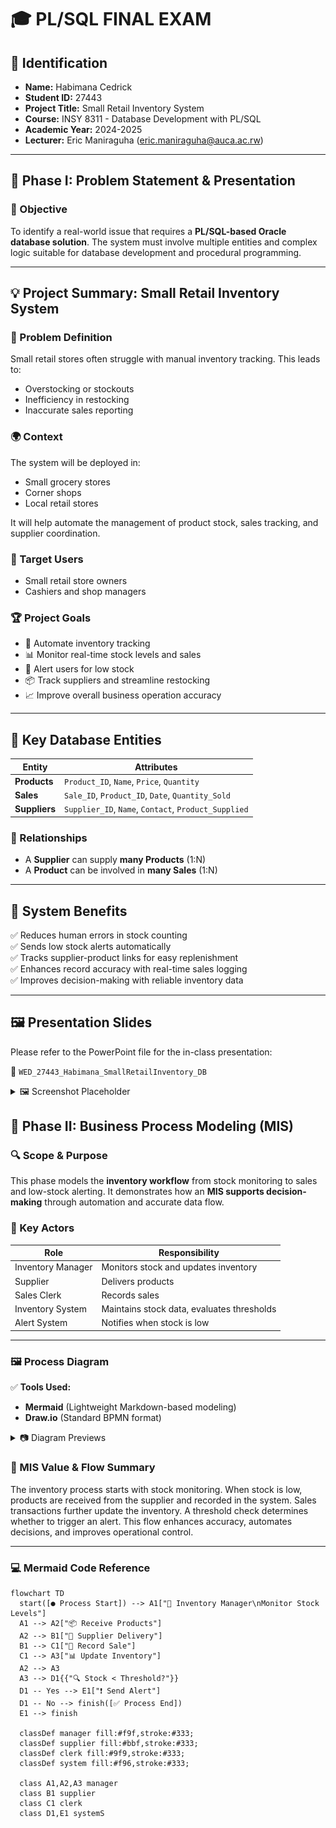 # 🎓 PL/SQL FINAL EXAM

## 👤 Identification
- **Name:** Habimana Cedrick  
- **Student ID:** 27443  
- **Project Title:** Small Retail Inventory System  
- **Course:** INSY 8311 - Database Development with PL/SQL  
- **Academic Year:** 2024-2025  
- **Lecturer:** Eric Maniraguha (eric.maniraguha@auca.ac.rw)  


---

## 🚀 Phase I: Problem Statement & Presentation

### 📌 Objective
To identify a real-world issue that requires a **PL/SQL-based Oracle database solution**. The system must involve multiple entities and complex logic suitable for database development and procedural programming.

---

## 💡 Project Summary: Small Retail Inventory System

### 📖 Problem Definition
Small retail stores often struggle with manual inventory tracking. This leads to:
- Overstocking or stockouts
- Inefficiency in restocking
- Inaccurate sales reporting

### 🌍 Context
The system will be deployed in:
- Small grocery stores
- Corner shops
- Local retail stores

It will help automate the management of product stock, sales tracking, and supplier coordination.

### 🎯 Target Users
- Small retail store owners
- Cashiers and shop managers

### 🏆 Project Goals
- 🛒 Automate inventory tracking
- 📊 Monitor real-time stock levels and sales
- 🔔 Alert users for low stock
- 📦 Track suppliers and streamline restocking
- 📈 Improve overall business operation accuracy

---

## 🧩 Key Database Entities

| Entity      | Attributes                                                                 |
|-------------|----------------------------------------------------------------------------|
| **Products**| `Product_ID`, `Name`, `Price`, `Quantity`                                  |
| **Sales**   | `Sale_ID`, `Product_ID`, `Date`, `Quantity_Sold`                           |
| **Suppliers**| `Supplier_ID`, `Name`, `Contact`, `Product_Supplied`                     |

### 🔗 Relationships
- A **Supplier** can supply **many Products** (1:N)
- A **Product** can be involved in **many Sales** (1:N)

---

## 💎 System Benefits
✅ Reduces human errors in stock counting  
✅ Sends low stock alerts automatically  
✅ Tracks supplier-product links for easy replenishment  
✅ Enhances record accuracy with real-time sales logging  
✅ Improves decision-making with reliable inventory data  

---
## 🖼️ Presentation Slides
Please refer to the PowerPoint file for the in-class presentation:

📂 `WED_27443_Habimana_SmallRetailInventory_DB`

<details>
<summary>🖼️ Screenshot Placeholder</summary>

![phase I](./screenshots/phase%20I.png)

</details>

## 📘 Phase II: Business Process Modeling (MIS)

### 🔍 Scope & Purpose
This phase models the **inventory workflow** from stock monitoring to sales and low-stock alerting. It demonstrates how an **MIS supports decision-making** through automation and accurate data flow.

### 👥 Key Actors
| Role               | Responsibility                             |
|--------------------|---------------------------------------------|
| Inventory Manager  | Monitors stock and updates inventory        |
| Supplier           | Delivers products                           |
| Sales Clerk        | Records sales                               |
| Inventory System   | Maintains stock data, evaluates thresholds  |
| Alert System       | Notifies when stock is low                  |

---

### 🖼️ Process Diagram

✅ **Tools Used:**  
- **Mermaid** (Lightweight Markdown-based modeling)  
- **Draw.io** (Standard BPMN format)  

<details>
<summary>📷 Diagram Previews</summary>

#### 🔗 Mermaid Diagram  
![Mermaid Diagram](./screenshots/phaseII.png)

#### 🧩 Draw.io BPMN Diagram  
![Draw.io Diagram](./screenshots/PhaseII.drawio.png)

</details>

### 🧠 MIS Value & Flow Summary
The inventory process starts with stock monitoring. When stock is low, products are received from the supplier and recorded in the system. Sales transactions further update the inventory. A threshold check determines whether to trigger an alert. This flow enhances accuracy, automates decisions, and improves operational control.

---

### 💻 Mermaid Code Reference
```mermaid
flowchart TD
  start([● Process Start]) --> A1["🧑 Inventory Manager\nMonitor Stock Levels"]
  A1 --> A2["📦 Receive Products"]
  A2 --> B1["🚚 Supplier Delivery"]
  B1 --> C1["🧾 Record Sale"]
  C1 --> A3["📊 Update Inventory"]
  A2 --> A3
  A3 --> D1{{"🔍 Stock < Threshold?"}}
  D1 -- Yes --> E1["❗ Send Alert"]
  D1 -- No --> finish([✅ Process End])
  E1 --> finish

  classDef manager fill:#f9f,stroke:#333;
  classDef supplier fill:#bbf,stroke:#333;
  classDef clerk fill:#9f9,stroke:#333;
  classDef system fill:#f96,stroke:#333;

  class A1,A2,A3 manager
  class B1 supplier
  class C1 clerk
  class D1,E1 systemS

